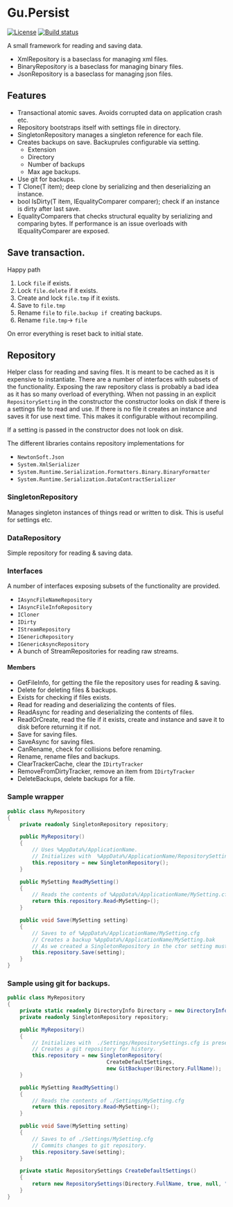 # Gu.Persist
[![License](https://img.shields.io/badge/license-MIT-blue.svg)](LICENSE)
[![Build status](https://ci.appveyor.com/api/projects/status/347rs0n3van46k50/branch/master?svg=true)](https://ci.appveyor.com/project/JohanLarsson/gu-persist/branch/master)

A small framework for reading and saving data.

- XmlRepository is a baseclass for managing xml files.
- BinaryRepository is a baseclass for managing binary files.
- JsonRepository is a baseclass for managing json files.

## Features

- Transactional atomic saves. Avoids corrupted data on application crash etc.
- Repository bootstraps itself with settings file in directory.
- SingletonRepository manages a singleton reference for each file.
- Creates backups on save. Backuprules configurable via setting.
    - Extension
    - Directory
    - Number of backups
    - Max age backups.
- Use git for backups.
- T Clone<T>(T item); deep clone by serializing and then deserializing an instance.
- bool IsDirty<T>(T item, IEqualityComparer<T> comparer); check if an instance is dirty after last save.
- EqualityComparers that checks structural equality by serializing and comparing bytes. If performance is an issue overloads with IEqualityComparer<T> are exposed.

## Save transaction.
Happy path

1. Lock `file` if exists.
2. Lock `file.delete` if it exists.
3. Create and lock `file.tmp` if it exists.
4. Save to `file.tmp`
5. Rename `file` to `file.backup if `creating backups.
6. Rename `file.tmp`-> `file`

On error everything is reset back to initial state.

## Repository

Helper class for reading and saving files. It is meant to be cached as it is expensive to instantiate.
There are a number of interfaces with subsets of the functionality. Exposing the raw repository class is probably a bad idea as it has so many overload of everything.
When not passing in an explicit `RepositorySetting` in the constructor the constructor looks on disk if there is a settings file to read and use. If there is no file it creates an instance and saves it for use next time.
This makes it configurable without recompiling.

If a setting is passed in the constructor does not look on disk.

The different libraries contains repository implementations for 
- `NewtonSoft.Json`
- `System.XmlSerializer`
- `System.Runtime.Serialization.Formatters.Binary.BinaryFormatter`
- `System.Runtime.Serialization.DataContractSerializer`

### SingletonRepository

Manages singleton instances of things read or written to disk. This is useful for settings etc.

### DataRepository

Simple repository for reading & saving data.

### Interfaces
A number of interfaces exposing subsets of the functionality are provided.

- `IAsyncFileNameRepository` 
- `IAsyncFileInfoRepository`
- `ICloner`
- `IDirty`
- `IStreamRepository`
- `IGenericRepository`
- `IGenericAsyncRepository`
- A bunch of StreamRepositories for reading raw streams.

#### Members

- GetFileInfo, for getting the file the repository uses for reading & saving.
- Delete for deleting files & backups.
- Exists for checking if files exists.
- Read for reading and deserializing the contents of files.
- ReadAsync for reading and deserializing the contents of files.
- ReadOrCreate, read the file if it exists, create and instance and save it to disk before returning it if not.
- Save for saving files.
- SaveAsync for saving files.
- CanRename, check for collisions before renaming.
- Rename, rename files and backups.
- ClearTrackerCache, clear the `IDirtyTracker`
- RemoveFromDirtyTracker, remove an item from `IDirtyTracker`
- DeleteBackups, delete backups for a file.

### Sample wrapper

```C#
public class MyRepository
{
    private readonly SingletonRepository repository;

    public MyRepository()
    {
        // Uses %AppData%/ApplicationName.
        // Initializes with  %AppData%/ApplicationName/RepositorySettings.cfg
        this.repository = new SingletonRepository();
    }

    public MySetting ReadMySetting()
    {
        // Reads the contents of %AppData%/ApplicationName/MySetting.cfg
        return this.repository.Read<MySetting>();
    }

    public void Save(MySetting setting)
    {
        // Saves to of %AppData%/ApplicationName/MySetting.cfg
		// Creates a backup %AppData%/ApplicationName/MySetting.bak
		// As we created a SingletonRepository in the ctor setting must be the same instance always.
        this.repository.Save(setting);
    }
}
```

### Sample using git for backups.

```C#
public class MyRepository
{
    private static readonly DirectoryInfo Directory = new DirectoryInfo("./Settings");
    private readonly SingletonRepository repository;

    public MyRepository()
    {
        // Initializes with  ./Settings/RepositorySettings.cfg is present
        // Creates a git repository for history.
        this.repository = new SingletonRepository(
                                CreateDefaultSettings,
                                new GitBackuper(Directory.FullName));
    }

    public MySetting ReadMySetting()
    {
        // Reads the contents of ./Settings/MySetting.cfg
        return this.repository.Read<MySetting>();
    }

    public void Save(MySetting setting)
    {
        // Saves to of ./Settings/MySetting.cfg
        // Commits changes to git repository.
        this.repository.Save(setting);
    }

    private static RepositorySettings CreateDefaultSettings()
    {
        return new RepositorySettings(Directory.FullName, true, null, ".json", ".saving");
    }
}
```
